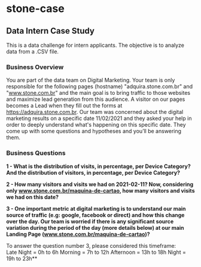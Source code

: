 # stone-case

## Data Intern Case Study
This is a data challenge for intern applicants. The objective is to analyze data from a .CSV file.


### Business Overview
You are part of the data team on Digital Marketing. Your team is only responsible for the following pages (hostname) "adquira.stone.com.br" and "www.stone.com.br" and the main goal is to bring traffic to those websites and maximize lead generation from this audience. A visitor on our pages becomes a Lead when they fill out the forms at https://adquira.stone.com.br.  Our team was concerned about the digital marketing results on a specific date 11/02/2021 and they asked your help in order to deeply understand what's happening on this specific date. They come up with some questions and hypotheses and you’ll be answering them.

### Business Questions
**1 - What is the distribution of visits, in percentage, per Device Category? And the distribution of visitors, in percentage, per Device Category?**

**2 - How many visitors and visits we had on 2021-02-11? Now, considering only www.stone.com.br/maquina-de-cartao, how many visitors and visits we had on this date?**

**3 - One important metric at digital marketing is to understand our main source of traffic (e.g: google, facebook or direct) and how this change over the day. Our team is worried if there is any significant source variation during the period of the day (more details below) at our main Landing Page (www.stone.com.br/maquina-de-cartao)?**

To answer the question number 3, please considered this timeframe:  
Late Night = 0h to 6h 
Morning = 7h to 12h 
Afternoon = 13h to 18h
Night = 19h to 23h**
